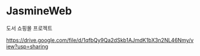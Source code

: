 # JasmineWeb
도서 쇼핑몰 프로젝트

https://drive.google.com/file/d/1qfbQy9Qa2dSkb1AJmdK1bX3n2NL46Nmy/view?usp=sharing
